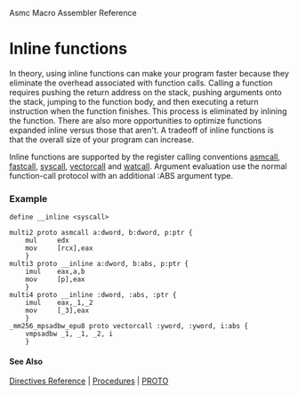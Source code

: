 Asmc Macro Assembler Reference

# Inline functions

In theory, using inline functions can make your program faster because they eliminate the overhead associated with function calls. Calling a function requires pushing the return address on the stack, pushing arguments onto the stack, jumping to the function body, and then executing a return instruction when the function finishes. This process is eliminated by inlining the function. There are also more opportunities to optimize functions expanded inline versus those that aren't. A tradeoff of inline functions is that the overall size of your program can increase.

Inline functions are supported by the register calling conventions [asmcall](asmcall.md), [fastcall](fastcall.md), [syscall](syscall.md), [vectorcall](vectorcall.md) and [watcall](watcall.md). Argument evaluation use the normal function-call protocol with an additional :ABS argument type.

### Example

```
define __inline <syscall>

multi2 proto asmcall a:dword, b:dword, p:ptr {
    mul     edx
    mov     [rcx],eax
    }
multi3 proto __inline a:dword, b:abs, p:ptr {
    imul    eax,a,b
    mov     [p],eax
    }
multi4 proto __inline :dword, :abs, :ptr {
    imul    eax,_1,_2
    mov     [_3],eax
    }
_mm256_mpsadbw_epu8 proto vectorcall :yword, :yword, i:abs {
    vmpsadbw _1, _1, _2, i
    }
```

#### See Also

[Directives Reference](readme.md) | [Procedures](procedures.md) | [PROTO](proto.md)
